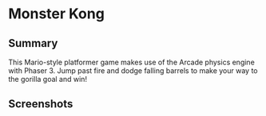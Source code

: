 # Monster Kong

## Summary 
This Mario-style platformer game makes use of the Arcade physics engine with Phaser 3. Jump past fire and dodge falling barrels to make your way to the gorilla goal and win!

## Screenshots
